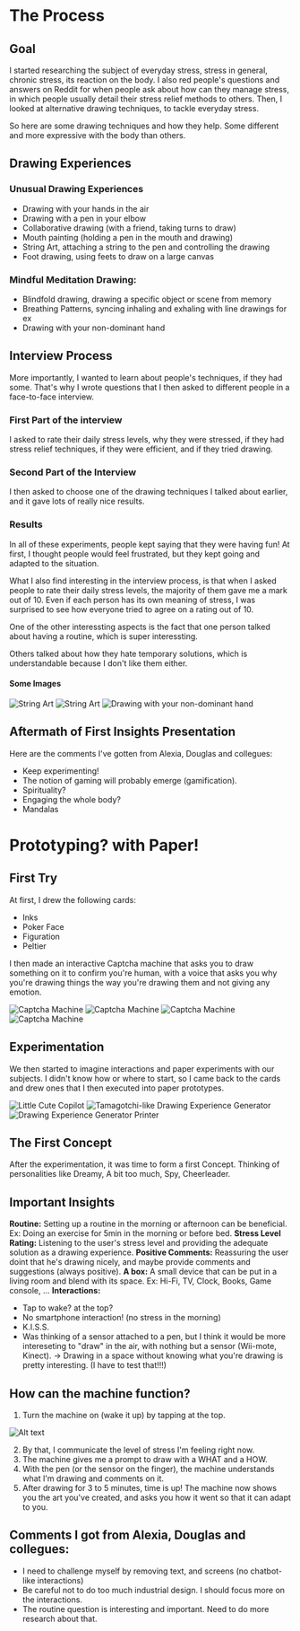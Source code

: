 # The Process

## Goal
I started researching the subject of everyday stress, stress in general, chronic stress, its reaction on the body. I also red people's questions and answers on Reddit for when people ask about how can they manage stress, in which people usually detail their stress relief methods to others.
Then, I looked at alternative drawing techniques, to tackle everyday stress.

So here are some drawing techniques and how they help. Some different and more expressive with the body than others.

## Drawing Experiences
### Unusual Drawing Experiences
- Drawing with your hands in the air
- Drawing with a pen in your elbow
- Collaborative drawing (with a friend, taking turns to draw)
- Mouth painting (holding a pen in the mouth and drawing)
- String Art, attaching a string to the pen and controlling the drawing
- Foot drawing, using feets to draw on a large canvas

### Mindful Meditation Drawing:
- Blindfold drawing, drawing a specific object or scene from memory
- Breathing Patterns, syncing inhaling and exhaling with line drawings for ex
- Drawing with your non-dominant hand


## Interview Process
More importantly, I wanted to learn about people's techniques, if they had some. That's why I wrote questions that I then asked to different people in a face-to-face interview.

### First Part of the interview
I asked to rate their daily stress levels, why they were stressed, if they had stress relief techniques, if they were efficient, and if they tried drawing.

### Second Part of the Interview
I then asked to choose one of the drawing techniques I talked about earlier, and it gave lots of really nice results.

### Results
In all of these experiments, people kept saying that they were having fun! At first, I thought people would feel frustrated, but they kept going and adapted to the situation.

What I also find interesting in the interview process, is that when I asked people to rate their daily stress levels, the majority of them gave me a mark out of 10. Even if each person has its own meaning of stress, I was surprised to see how everyone tried to agree on a rating out of 10.

One of the other interessting aspects is the fact that one person talked about having a routine, which is super interessting.

Others talked about how they hate temporary solutions, which is understandable because I don't like them either.

#### Some Images
![String Art](/process/2023-10-19/20231019_123334001_iOS.jpeg)
![String Art](/process/2023-10-19/20231019_123512933_iOS.jpeg)
![Drawing with your non-dominant hand](/process/2023-10-19/20231019_130830379_iOS.jpeg)


## Aftermath of First Insights Presentation
Here are the comments I've gotten from Alexia, Douglas and collegues:
- Keep experimenting!
- The notion of gaming will probably emerge (gamification).
- Spirituality?
- Engaging the whole body?
- Mandalas


# Prototyping? with Paper!
## First Try
At first, I drew the following cards:
- Inks
- Poker Face
- Figuration
- Peltier

I then made an interactive Captcha machine that asks you to draw something on it to confirm you're human, with a voice that asks you why you're drawing things the way you're drawing them and not giving any emotion.

![Captcha Machine](/process/2023-10-25/20231025_130053381_iOS.jpeg)
![Captcha Machine](/process/2023-10-25/20231025_130104790_iOS.jpeg)
![Captcha Machine](/process/2023-10-25/20231025_130112993_iOS.jpeg)
![Captcha Machine](/process/2023-10-25/20231025_130137430_iOS.jpeg)

## Experimentation
We then started to imagine interactions and paper experiments with our subjects. I didn't know how or where to start, so I came back to the cards and drew ones that I then executed into paper prototypes.

![Little Cute Copilot](/process/2023-10-26/20231026_115851675_iOS.jpeg)
![Tamagotchi-like Drawing Experience Generator](/process/2023-10-26/20231026_115932319_iOS.jpeg)
![Drawing Experience Generator Printer](/process/2023-10-30/20231030_092805427_iOS.jpeg)

## The First Concept
After the experimentation, it was time to form a first Concept.
Thinking of personalities like Dreamy, A bit too much, Spy, Cheerleader.

## Important Insights
**Routine:** Setting up a routine in the morning or afternoon can be beneficial. Ex: Doing an exercise for 5min in the morning or before bed.
**Stress Level Rating:** Listening to the user's stress level and providing the adequate solution as a drawing experience.
**Positive Comments:** Reassuring the user doint that he's drawing nicely, and maybe provide comments and suggestions (always positive).
**A box:** A small device that can be put in a living room and blend with its space. Ex: Hi-Fi, TV, Clock, Books, Game console, ...
**Interactions:**
- Tap to wake? at the top?
- No smartphone interaction! (no stress in the morning)
- K.I.S.S.
- Was thinking of a sensor attached to a pen, but I think it would be more intereseting to "draw" in the air, with nothing but a sensor (Wii-mote, Kinect). -> Drawing in a space without knowing what you're drawing is pretty interesting. (I have to test that!!!)

## How can the machine function?
1. Turn the machine on (wake it up) by tapping at the top.

![Alt text](/process/2023-10-30/20231030_092858617_iOS.jpeg)

2. By that, I communicate the level of stress I'm feeling right now.
3. The machine gives me a prompt to draw with a WHAT and a HOW.
4. With the pen (or the sensor on the finger), the machine understands what I'm drawing and comments on it.
5. After drawing for 3 to 5 minutes, time is up! The machine now shows you the art you've created, and asks you how it went so that it can adapt to you.

## Comments I got from Alexia, Douglas and collegues:
- I need to challenge myself by removing text, and screens (no chatbot-like interactions)
- Be careful not to do too much industrial design. I should focus more on the interactions.
- The routine question is interesting and important. Need to do more research about that.